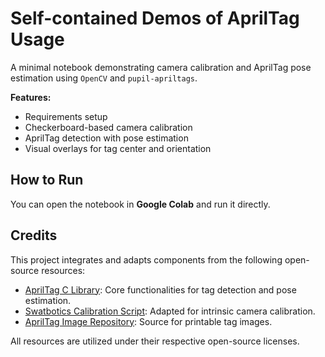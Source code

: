 # Self-contained Demos of AprilTag Usage

A minimal notebook demonstrating camera calibration and AprilTag pose estimation using `OpenCV` and `pupil-apriltags`.

**Features:**

- Requirements setup 
- Checkerboard-based camera calibration
- AprilTag detection with pose estimation
- Visual overlays for tag center and orientation


## How to Run

You can open the notebook in **Google Colab** and run it directly.

## Credits

This project integrates and adapts components from the following open-source resources:

- [AprilTag C Library](https://github.com/AprilRobotics/apriltag): Core functionalities for tag detection and pose estimation.
- [Swatbotics Calibration Script](https://github.com/swatbotics/apriltag/blob/master/python/calibrate_camera.py): Adapted for intrinsic camera calibration.
- [AprilTag Image Repository](https://github.com/AprilRobotics/apriltag-imgs): Source for printable tag images.

All resources are utilized under their respective open-source licenses.
